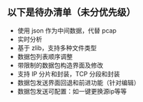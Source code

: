 ## 以下是待办清单（未分优先级）

- 使用 json 作为中间数据，代替 pcap
- 实时分析
- 基于 zlib，支持多种文件类型
- 数据包列表顺序调整
- 带限制的数据包构造界面及修改
- 支持 IP 分片和封装，TCP 分段和封装
- 数据包发送界面回退和前进功能（针对编辑）
- 数据包发送可配置：如一键更换源ip等等